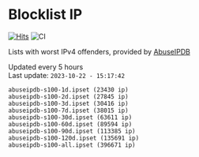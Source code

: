 # Blocklist IP

[![Hits](https://hits.seeyoufarm.com/api/count/incr/badge.svg?url=https%3A%2F%2Fgithub.com%2Fborestad%2Fblocklist-ip%2F&count_bg=%2379C83D&title_bg=%23555555&icon=&icon_color=%23E7E7E7&title=hits&edge_flat=false)](https://hits.seeyoufarm.com)  ![CI](https://img.shields.io/github/workflow/status/borestad/blocklist-ip/CI?style=flat-square)

Lists with worst IPv4 offenders, provided by [AbuseIPDB](https://www.abuseipdb.com/)

<!-- FOOTER-PLACEHOLDER -->
Updated every 5 hours<br>
Last update: `2023-10-22 - 15:17:42`
```
abuseipdb-s100-1d.ipset (23430 ip)
abuseipdb-s100-2d.ipset (27845 ip)
abuseipdb-s100-3d.ipset (30416 ip)
abuseipdb-s100-7d.ipset (38015 ip)
abuseipdb-s100-30d.ipset (63611 ip)
abuseipdb-s100-60d.ipset (89594 ip)
abuseipdb-s100-90d.ipset (113385 ip)
abuseipdb-s100-120d.ipset (135691 ip)
abuseipdb-s100-all.ipset (396671 ip)
```
